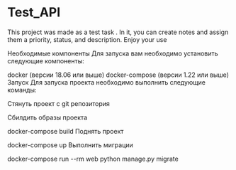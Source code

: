 # Test_API
This project was made as a test task . In it, you can create notes and assign them a priority, status, and description. Enjoy your use

Необходимые компоненты
Для запуска вам необходимо установить следующие компоненты:

docker (версии 18.06 или выше)
docker-compose (версии 1.22 или выше)
Запуск
Для запуска проекта необходимо выполнить следующие команды:

Стянуть проект с git репозитория

Сбилдить образы проекта

docker-compose build
Поднять проект

docker-compose up
Выполнить миграции

docker-compose run --rm web python manage.py migrate